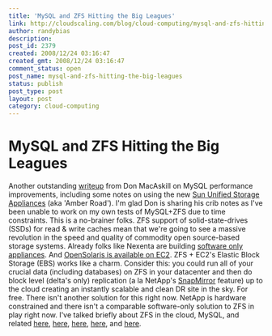 ```yaml
---
title: 'MySQL and ZFS Hitting the Big Leagues'
link: http://cloudscaling.com/blog/cloud-computing/mysql-and-zfs-hitting-the-big-leagues/
author: randybias
description: 
post_id: 2379
created: 2008/12/24 03:16:47
created_gmt: 2008/12/24 03:16:47
comment_status: open
post_name: mysql-and-zfs-hitting-the-big-leagues
status: publish
post_type: post
layout: post
category: cloud-computing
---
```


# MySQL and ZFS Hitting the Big Leagues

Another outstanding [writeup](http://blogs.smugmug.com/don/2008/12/23/great-things-afoot-in-the-mysql-community/) from Don MacAskill on MySQL performance improvements, including some notes on using the new [Sun Unified Storage Appliances](http://www.sun.com/storage/disk_systems/unified_storage/index.jsp) (aka 'Amber Road'). I'm glad Don is sharing his crib notes as I've been unable to work on my own tests of MySQL+ZFS due to time constraints. This is a no-brainer folks. ZFS support of solid-state-drives (SSDs) for read & write caches mean that we're going to see a massive revolution in the speed and quality of commodity open source-based storage systems. Already folks like Nexenta are building [software only appliances](http://www.nexenta.com/corp/index.php?option=com_content&task=blogsection&id=4&Itemid=128). And [OpenSolaris is available on EC2](http://www.sun.com/third-party/global/amazon/). ZFS + EC2's Elastic Block Storage (EBS) works like a charm. Consider this: you could run all of your crucial data (including databases) on ZFS in your datacenter and then do block level (delta's only) replication (a la NetApp's [SnapMirror](http://www.netapp.com/us/products/protection-software/snapmirror.html) feature) up to the cloud creating an instantly scalable and clean DR site in the sky. For free. There isn't another solution for this right now. NetApp is hardware constrained and there isn't a comparable software-only solution to ZFS in play right now. I've talked briefly about ZFS in the cloud, MySQL, and related [here](http://neotactics.com/blog/technology/massive-mysql-zfs-scale-up-capability/), [here](http://neotactics.com/blog/technology/zfs-to-go-gpl/), [here](http://neotactics.com/blog/technology/more-zfs-on-ec2/), [here](http://neotactics.com/blog/technology/zfs-in-the-cloud/), and [here](http://neotactics.com/blog/technology/storage-storage-storage).